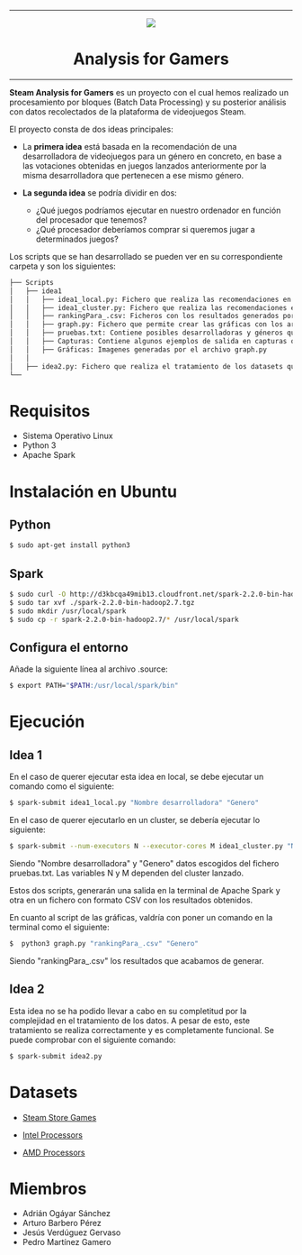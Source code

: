 ------------------------------------------------------------

<p align="center">
  <img src="https://github.com/UCloudM/Steam_Analysis_For_Gamers/blob/master/steam.jpg">
</p>
<h1 align="center"> Analysis for Gamers </h1>

------------------------------------------------------------

__Steam Analysis for Gamers__ es un proyecto con el cual hemos realizado un procesamiento por bloques (Batch Data Processing) y su posterior análisis con datos recolectados de la plataforma de videojuegos Steam. 

El proyecto consta de dos ideas principales: 

* La __primera idea__ está basada en la recomendación de una desarrolladora de videojuegos para un género en concreto, en base a las votaciones obtenidas en juegos lanzados anteriormente por la misma desarrolladora que pertenecen a ese mismo género.

* __La segunda idea__ se podría dividir en dos:
	* ¿Qué juegos podríamos ejecutar en nuestro ordenador en función del procesador que tenemos?
	* ¿Qué procesador deberíamos comprar si queremos jugar a determinados juegos?
	
	
Los scripts que se han desarrollado se pueden ver en su correspondiente carpeta y son los siguientes:

```bash
├── Scripts
│   ├── idea1
│   │   ├── idea1_local.py: Fichero que realiza las recomendaciones en modo local. Este permite aprovecharse de los núcleos de tu ordenador además de tener la ruta del dataset enlazada a su carpeta. 
│   │   ├── idea1_cluster.py: Fichero que realiza las recomendaciones en un cluster. Está preparado para poder acceder al dataset una vez esté ubicado en el sistema de ficheros de Hadoop.   
│   │   ├── rankingPara_.csv: Ficheros con los resultados generados por los scripts.
│   │   ├── graph.py: Fichero que permite crear las gráficas con los archivos CSV que generan los scripts mencionados anteriormente.
│   │	├── pruebas.txt: Contiene posibles desarrolladoras y géneros que podríamos meter como entrada
│   │   ├── Capturas: Contiene algunos ejemplos de salida en capturas que se han hecho durante el desarrollo.
│   │   ├── Gráficas: Imagenes generadas por el archivo graph.py
│   │
│   ├── idea2.py: Fichero que realiza el tratamiento de los datasets que se utilizan en dicha idea.
└── 
```

# Requisitos

* Sistema Operativo Linux
* Python 3 
* Apache Spark

# Instalación en Ubuntu

## Python
```bash
$ sudo apt-get install python3
```

## Spark
```bash
$ sudo curl -O http://d3kbcqa49mib13.cloudfront.net/spark-2.2.0-bin-hadoop2.7.tgz
$ sudo tar xvf ./spark-2.2.0-bin-hadoop2.7.tgz
$ sudo mkdir /usr/local/spark
$ sudo cp -r spark-2.2.0-bin-hadoop2.7/* /usr/local/spark
```

## Configura el entorno 
Añade la siguiente línea al archivo .source:
```bash
$ export PATH="$PATH:/usr/local/spark/bin"
```

# Ejecución

## Idea 1
En el caso de querer ejecutar esta idea en local, se debe ejecutar un comando como el siguiente:
```bash
$ spark-submit idea1_local.py "Nombre desarrolladora" "Genero"
```

En el caso de querer ejecutarlo en un cluster, se debería ejecutar lo siguiente:
```bash
$ spark-submit --num-executors N --executor-cores M idea1_cluster.py "Nombre desarrolladora" "Genero"
```
Siendo "Nombre desarrolladora" y "Genero" datos escogidos del fichero pruebas.txt. Las variables N y M dependen del cluster lanzado.

Estos dos scripts, generarán una salida en la terminal de Apache Spark y otra en un fichero con formato CSV con los resultados obtenidos.

En cuanto al script de las gráficas, valdría con poner un comando en la terminal como el siguiente:
```bash
$  python3 graph.py "rankingPara_.csv" "Genero"
``` 
Siendo "rankingPara_.csv" los resultados que acabamos de generar.

## Idea 2
Esta idea no se ha podido llevar a cabo en su completitud por la complejidad en el tratamiento de los datos. A pesar de esto, este tratamiento se realiza correctamente y es completamente funcional. Se puede comprobar con el siguiente comando:

```bash
$ spark-submit idea2.py
```

# Datasets

* [Steam Store Games](https://www.kaggle.com/nikdavis/steam-store-games)

* [Intel Processors](https://www.kaggle.com/iliassekkaf/computerparts/)

* [AMD Processors](http://cpudb.stanford.edu/manufacturers/1)

# Miembros
* Adrián Ogáyar Sánchez
* Arturo Barbero Pérez
* Jesús Verdúguez Gervaso
* Pedro Martínez Gamero
	


